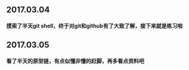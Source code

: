## 2017.03.04 ##
#### 摸索了半天git shell，终于对git和github有了大致了解，接下来就是练习啦

## 2017.03.05 ##
#### 看了半天的原型链，有点似懂非懂的赶脚，再多看点资料吧